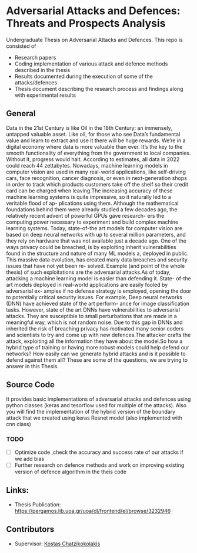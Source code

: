 # Adversarial Attacks and Defences: Threats and Prospects Analysis 
Undergraduate Thesis on Adversarial Attacks and Defences. This repo is consisted of 
- Research papers
- Coding implementation of various attack and defence methods described in the thesis
- Results documented during the execution of some of the attacks/defences
- Thesis document describing the research process and findings along with experimental results

## General 
Data in the 21st Century is like Oil in the 18th Century: an immensely, untapped valuable asset. Like oil, for those who see Data’s fundamental value and learn to extract and use it there will be huge rewards. We’re in a digital economy where data is more valuable than ever. It’s the key to the smooth functionality of everything from the government to local companies. Without it, progress would halt. According to estimates, all data in 2022 could
reach 44 zettabytes. Nowadays, machine learning models in computer vision are used
in many real-world applications, like self-driving cars, face recognition, cancer diagnosis,
or even in next-generation shops in order to track which products customers take off the
shelf so their credit card can be charged when leaving.The increasing accuracy of these
machine learning systems is quite impressive, so it naturally led to a veritable flood of ap-
plications using them. Although the mathematical foundations behind them were already
studied a few decades ago, the relatively recent advent of powerful GPUs gave research-
ers the computing power necessary to experiment and build complex machine learning
systems. Today, state-of-the art models for computer vision are based on deep neural
networks with up to several million parameters, and they rely on hardware that was not
available just a decade ago.
One of the ways privacy could be breached, is by exploiting inherit vulnerabilities found
in the structure and nature of many ML models a, deployed in public. This massive data
evolution, has created many data breaches and security issues that have not yet been re-
solved. Example (and point of the whole thesis) of such exploitations are the adversarial
attacks.As of today, attacking a machine learning model is easier than defending it. State-
of-the art models deployed in real-world applications are easily fooled by adversarial ex-
amples if no defense strategy is employed, opening the door to potentially critical security
issues. For example, Deep neural networks (DNN) have achieved state of the art perform-
ance for image classification tasks. However, state of the art DNNs have vulnerabilities
to adversarial attacks. They are susceptible to small perturbations that are made in a
meaningful way, which is not random noise.
Due to this gap in DNNs and inherited the risk of breaching privacy has motivated many
senior coders and scientists to try and come up with new defences.The attacker crafts the
attack, exploiting all the information they have about the model.So how a hybrid type of
training or having more robust models could help defend our networks? How easily can
we generate hybrid attacks and is it possible to defend against them all?
These are some of the questions, we are trying to answer in this Thesis.

## Source Code
 It provides basic implementations of adversarial attacks and defences using python classes (keras and tesorflow used for multiple of the attacks).
 Also you will find the implementation of the hybrid version of the boundary attack that we created using keras Resnet model (also implemented with cnn class)

### TODO
- [ ] Optimize code ,check the accuracy and success rate of our attacks if we add bias
- [ ] Further research on defence methods and work on improving existing version of defence algorithm in the theis code

## Links:
- Thesis Publication: https://pergamos.lib.uoa.gr/uoa/dl/frontend/el/browse/3232946

## Contributors
- Supervisor: [Kostas Chatzikokolakis](https://www.chatzi.org/)
